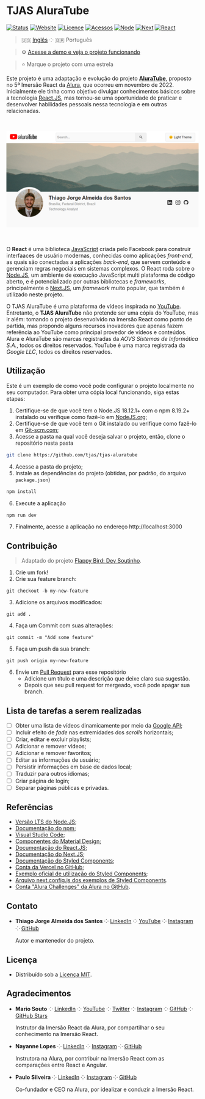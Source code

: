 # TJAS AluraTube

[![Status](https://img.shields.io/badge/status-ativo-brightgreen.svg)](./README_pt-br.md)
[![Website](https://img.shields.io/website?down_color=brightred&down_message=offline&up_color=brightgreen&up_message=online&url=https%3A%2F%2Ftjas-aluratube.vercel.app%2F)](https://tjas-aluratube.vercel.app/)
[![Licence](https://img.shields.io/github/license/tjas/tjas-aluratube?color=blue)](./LICENSE.md)
[![Acessos](https://hits.seeyoufarm.com/api/count/incr/badge.svg?url=https%3A%2F%2Fgithub.com%2Ftjas%2Ftjas-aluratube&count_bg=%2379C83D&title_bg=%23555555&title=acessos&edge_flat=false)](https://hits.seeyoufarm.com)
[![Node](https://img.shields.io/badge/node-v18.12.1-green)](https://nodejs.org/pt-br/)
[![Next](https://img.shields.io/badge/next-v13.0.2-yellow)](https://nextjs.org/)
[![React](https://img.shields.io/badge/react-v18.2.0-orange)](https://pt-br.reactjs.org/)


> 🇺🇸 [Inglês](./README.md) ⁘ 🇧🇷 Português

> ⚙️ [Acesse a demo e veja o projeto funcionando](https://tjas-aluratube.vercel.app/)

> ⭐ Marque o projeto com uma estrela

Este projeto é uma adaptação e evolução do projeto **[AluraTube](https://github.com/alura-challenges/aluratube)**, proposto no 5ª Imersão React da [Alura](https://www.alura.com.br/), que ocorreu em novembro de 2022. Inicialmente ele tinha como objetivo divulgar conhecimentos básicos sobre a tecnologia [React.JS](https://pt-br.reactjs.org/), mas tornou-se uma oportunidade de praticar e desenvolver habilidades pessoais nessa tecnologia e em outras relacionadas.

<br />
<p align="center">
    <img alt="Preview" src="./screenshots/preview light.png" width="800" />
</p>
<br />

O **React** é uma biblioteca [JavaScript](https://www.javascript.com/) criada pelo Facebook para construir interfaaces de usuário modernas, conhecidas como aplicações _front-end_, as quais são conectadas a aplicações _back-end_, que servem conteúdo e gerenciam regras negociais em sistemas complexos. O React roda sobre o [Node.JS](https://nodejs.org/pt-br/), um ambiente de execução JavaScript multi plataforma de código aberto, e é potencializado por outras bibliotecas e _frameworks_, principalmente o [Next.JS](https://nextjs.org/), um _framework_ muito popular, que também é utilizado neste projeto.

O TJAS AluraTube é uma plataforma de vídeos inspirada no [YouTube](https://www.youtube.com/). Entretanto, o **TJAS AluraTube** não pretende ser uma cópia do YouTube, mas ir além: tomando o projeto desenvolvido na Imersão React como ponto de partida, mas propondo alguns recursos inovadores que apenas fazem referência ao YouTube como principal provedor de vídeos e conteúdos. Alura e AluraTube são marcas registradas da _AOVS Sistemas de Informática S.A._, todos os direitos reservados. YouTube é uma marca registrada da _Google LLC_, todos os direitos reservados.

## Utilização

Este é um exemplo de como você pode configurar o projeto localmente no seu computador. Para obter uma cópia local funcionando, siga estas etapas:

1. Certifique-se de que você tem o Node.JS 18.12.1+ com o npm 8.19.2+ instalado ou verifique como fazê-lo em [NodeJS.org](https://nodejs.org/pt-br/download/);
2. Certifique-se de que você tem o Git instalado ou verifique como fazê-lo em [Git-scm.com](https://git-scm.com/);
3. Acesse a pasta na qual você deseja salvar o projeto, então, clone o repositório nesta pasta
```sh
git clone https://github.com/tjas/tjas-aluratube
```
4. Acesse a pasta do projeto;
5. Instale as dependências do projeto (obtidas, por padrão, do arquivo `package.json`)
```sh
npm install
```
6. Execute a aplicação
```sh
npm run dev
```
7. Finalmente, acesse a aplicação no endereço http://localhost:3000

## Contribuição

> Adaptado do projeto [Flappy Bird: Dev Soutinho](https://github.com/omariosouto/flappy-bird-devsoutinho/blob/master/CONTRIBUTING.md).

1. Crie um fork!
2. Crie sua feature branch:
```
git checkout -b my-new-feature
```
3. Adicione os arquivos modificados:
```
git add .
```
4. Faça um Commit com suas alterações:
```
git commit -m "Add some feature"
```
5. Faça um push da sua branch:
```
git push origin my-new-feature
```
6. Envie um [Pull Request](https://docs.github.com/pt/pull-requests/collaborating-with-pull-requests/proposing-changes-to-your-work-with-pull-requests/creating-a-pull-request) para esse repositório
    - Adicione um título e uma descrição que deixe claro sua sugestão.
    - Depois que seu pull request for mergeado, você pode apagar sua branch.

## Lista de tarefas a serem realizadas

- [ ] Obter uma lista de vídeos dinamicamente por meio da [Google API](https://www.npmjs.com/package/googleapis);
- [ ] Incluir efeito de _fade_ nas extremidades dos _scrolls_ horizontais;
- [ ] Criar, editar e excluir playlists;
- [ ] Adicionar e remover vídeos;
- [ ] Adicionar e remover favoritos;
- [ ] Editar as informações de usuário;
- [ ] Persistir informações em base de dados local;
- [ ] Traduzir para outros idiomas;
- [ ] Criar página de login;
- [ ] Separar páginas públicas e privadas.

## Referências

- [Versão LTS do Node.JS](https://nodejs.org/pt-br/);
- [Documentação do npm](https://docs.npmjs.com/);
- [Visual Studio Code](https://code.visualstudio.com/);
- [Componentes do Material Design](https://m3.material.io/components);
- [Documentação do React.JS](https://pt-br.reactjs.org/docs/getting-started.html);
- [Documentação do Next.JS](https://nextjs.org/docs/getting-started);
- [Documentação do Styled Components](https://styled-components.com/docs);
- [Conta da Vercel no GitHub](https://github.com/vercel);
- [Exemplo oficial de utilização do Styled Components](https://github.com/vercel/next.js/tree/canary/examples/with-styled-components);
- [Arquivo next.config.js dos exemplos de Styled Components](https://github.com/vercel/next.js/blob/canary/examples/with-styled-components/next.config.js).
- [Conta "Alura Challenges" da Alura no GitHub](https://github.com/alura-challenges).

## Contato

- **Thiago Jorge Almeida dos Santos** ⁘ [LinkedIn](https://www.linkedin.com/in/thiago-tjas) ⁘ [YouTube](https://www.youtube.com/@thiago_tjas) ⁘ [Instagram](https://www.instagram.com/thiago.tjas/) ⁘ [GitHub](https://github.com/tjas)
    
    Autor e mantenedor do projeto.

## Licença

- Distribuído sob a [Licença MIT](./LICENSE.md).

## Agradecimentos

- **Mario Souto** ⁘ [LinkedIn](https://www.linkedin.com/in/omariosouto/) ⁘ [YouTube](https://www.youtube.com/c/DevSoutinho) ⁘ [Twitter](https://twitter.com/omariosouto) ⁘ [Instagram](https://www.instagram.com/devsoutinho/) ⁘ [GitHub](https://github.com/omariosouto) ⁘ [GitHub Stars](https://stars.github.com/profiles/omariosouto/)

    Instrutor da Imersão React da Alura, por compartilhar o seu conhecimento na Imersão React.

- **Nayanne Lopes** ⁘ [LinkedIn](https://www.linkedin.com/in/nayannebatista/) ⁘ [Instagram](https://www.instagram.com/nayanne.tech/) ⁘ [GitHub](https://github.com/nayannebatista/)

    Instrutora na Alura, por contribuir na Imersão React com as comparações entre React e Angular.

- **Paulo Silveira** ⁘ [LinkedIn](https://www.linkedin.com/in/paulosilveira/) ⁘ [Instagram](https://www.instagram.com/paulo_hipster/) ⁘ [GitHub](https://github.com/peas)

    Co-fundador e CEO na Alura, por idealizar e conduzir a Imersão React.
